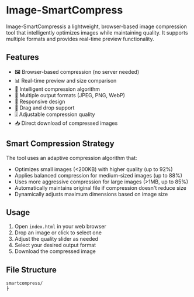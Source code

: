 # Image-SmartCompress

Image-SmartCompressis a lightweight, browser-based image compression tool that intelligently optimizes images while maintaining quality. It supports multiple formats and provides real-time preview functionality.



## Features

- 🖼️ Browser-based compression (no server needed)
- 📊 Real-time preview and size comparison
- 🎯 Intelligent compression algorithm
- 🔄 Multiple output formats (JPEG, PNG, WebP)
- 📱 Responsive design
- 💫 Drag and drop support
- 🎚️ Adjustable compression quality
- 📥 Direct download of compressed images

## Smart Compression Strategy

The tool uses an adaptive compression algorithm that:
- Optimizes small images (<200KB) with higher quality (up to 92%)
- Applies balanced compression for medium-sized images (up to 88%)
- Uses more aggressive compression for large images (>1MB, up to 85%)
- Automatically maintains original file if compression doesn't reduce size
- Dynamically adjusts maximum dimensions based on image size

## Usage

1. Open `index.html` in your web browser
2. Drop an image or click to select one
3. Adjust the quality slider as needed
4. Select your desired output format
5. Download the compressed image

## File Structure

```
smartcompress/
├
